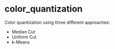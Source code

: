 # color_quantization

Color quantization using three different approaches:
- Median Cut
- Uniform Cut
- k-Means
